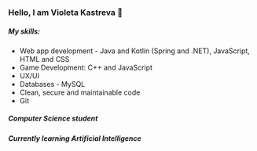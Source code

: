 ### Hello, I am Violeta Kastreva 👋

##### My skills:
*  Web app development - Java and Kotlin (Spring and .NET), JavaScript, HTML and CSS
*  Game Development: C++ and JavaScript
*  UX/UI
*  Databases - MySQL
*  Clean, secure and maintainable code
*  Git

##### Computer Science student

##### Currently learning Artificial Intelligence


